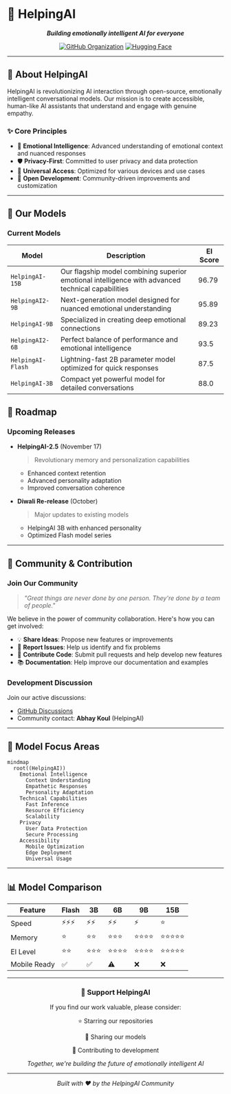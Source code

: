 # 🤖 HelpingAI

<div align="center">

***Building emotionally intelligent AI for everyone***

[![GitHub Organization](https://img.shields.io/badge/GitHub-Organization-blue.svg)](https://github.com/HelpingAI)
[![Hugging Face](https://img.shields.io/badge/🤗%20Hugging%20Face-Organization-yellow)](https://huggingface.co/HelpingAI)

</div>

---

## 🌟 About HelpingAI

HelpingAI is revolutionizing AI interaction through open-source, emotionally intelligent conversational models. Our mission is to create accessible, human-like AI assistants that understand and engage with genuine empathy.

### ✨ Core Principles

- 🧠 **Emotional Intelligence**: Advanced understanding of emotional context and nuanced responses
- 🛡️ **Privacy-First**: Committed to user privacy and data protection
- 📱 **Universal Access**: Optimized for various devices and use cases
- 🔧 **Open Development**: Community-driven improvements and customization

---

## 🚀 Our Models

### Current Models

| Model | Description | EI Score |
|-------|-------------|-----------|
| `HelpingAI-15B` | Our flagship model combining superior emotional intelligence with advanced technical capabilities | 96.79 |
| `HelpingAI2-9B` | Next-generation model designed for nuanced emotional understanding | 95.89 |
| `HelpingAI-9B` | Specialized in creating deep emotional connections | 89.23 |
| `HelpingAI2-6B` | Perfect balance of performance and emotional intelligence | 93.5 |
| `HelpingAI-Flash` | Lightning-fast 2B parameter model optimized for quick responses | 87.5 |
| `HelpingAI-3B` | Compact yet powerful model for detailed conversations | 88.0 |


## 📅 Roadmap

### Upcoming Releases

- **HelpingAI-2.5** (November 17)
  > Revolutionary memory and personalization capabilities
  - Enhanced context retention
  - Advanced personality adaptation
  - Improved conversation coherence

- **Diwali Re-release** (October)
  > Major updates to existing models
  - HelpingAI 3B with enhanced personality
  - Optimized Flash model series

---

## 🤝 Community & Contribution

### Join Our Community

> *"Great things are never done by one person. They're done by a team of people."*

We believe in the power of community collaboration. Here's how you can get involved:

- 💡 **Share Ideas**: Propose new features or improvements
- 🐛 **Report Issues**: Help us identify and fix problems
- 🔧 **Contribute Code**: Submit pull requests and help develop new features
- 📚 **Documentation**: Help improve our documentation and examples

### Development Discussion

Join our active discussions:
- [GitHub Discussions](https://github.com/HelpingAI/community/discussions)
- Community contact: **Abhay Koul** (HelpingAI)

---

## 🎯 Model Focus Areas

```mermaid
mindmap
  root((HelpingAI))
    Emotional Intelligence
      Context Understanding
      Empathetic Responses
      Personality Adaptation
    Technical Capabilities
      Fast Inference
      Resource Efficiency
      Scalability
    Privacy
      User Data Protection
      Secure Processing
    Accessibility
      Mobile Optimization
      Edge Deployment
      Universal Usage
```

---

## 📊 Model Comparison

| Feature | Flash | 3B | 6B | 9B | 15B |
|---------|-------|-------|-------|-------|-------|
| Speed | ⚡⚡⚡ | ⚡⚡ | ⚡⚡ | ⚡ | ⭐ |
| Memory | ⭐ | ⭐⭐ | ⭐⭐⭐ | ⭐⭐⭐⭐ | ⭐⭐⭐⭐⭐ |
| EI Level | ⭐⭐ | ⭐⭐⭐ | ⭐⭐⭐⭐ | ⭐⭐⭐⭐ | ⭐⭐⭐⭐⭐ |
| Mobile Ready | ✅ | ✅ | ⚠️ | ❌ | ❌ |

---

<div align="center">

### 🌟 Support HelpingAI

If you find our work valuable, please consider:

⭐ Starring our repositories

🔄 Sharing our models

👥 Contributing to development

*Together, we're building the future of emotionally intelligent AI*

</div>

---

<div align="center">

*Built with ❤️ by the HelpingAI Community*

</div>
